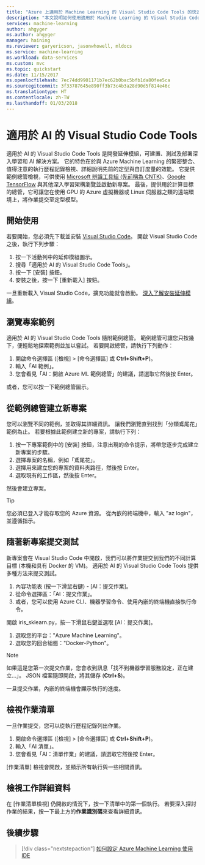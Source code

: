 ```yaml
---
title: "Azure 上適用於 Machine Learning 的 Visual Studio Code Tools 的快速入門文章 | Microsoft Docs"
description: "本文說明如何使用適用於 Machine Learning 的 Visual Studio Code Tools，從建立測試、定型模型以及運用 Web 服務開始。"
services: machine-learning
author: ahgyger
ms.author: ahgyger
manager: haining
ms.reviewer: garyericson, jasonwhowell, mldocs
ms.service: machine-learning
ms.workload: data-services
ms.custom: mvc
ms.topic: quickstart
ms.date: 11/15/2017
ms.openlocfilehash: 7ec74dd9901171b7ec62b0bac5bfb1da80fee5ca
ms.sourcegitcommit: 3f33787645e890ff3b73c4b3a28d90d5f814e46c
ms.translationtype: HT
ms.contentlocale: zh-TW
ms.lasthandoff: 01/03/2018
---
```

# <a name="visual-studio-code-tools-for-ai"></a>適用於 AI 的 Visual Studio Code Tools
適用於 AI 的 Visual Studio Code Tools 是開發延伸模組，可建置、測試及部署深入學習和 AI 解決方案。 它的特色在於與 Azure Machine Learning 的緊密整合、值得注意的執行歷程記錄檢視、詳細說明先前的定型與自訂度量的效能。 它提供範例總管檢視，可供使用 [Microsoft 辨識工具組 (先前稱為 CNTK)](http://www.microsoft.com/en-us/cognitive-toolkit)、[Google TensorFlow](https://www.tensorflow.org) 與其他深入學習架構瀏覽並啟動新專案。 最後，提供用於計算目標的總管，它可讓您在使用 GPU 的 Azure 虛擬機器或 Linux 伺服器之類的遠端環境上，將作業提交至定型模型。 
 
## <a name="getting-started"></a>開始使用 
若要開始，您必須先下載並安裝 [Visual Studio Code](https://code.visualstudio.com/Download)。 開啟 Visual Studio Code 之後，執行下列步驟：
1. 按一下活動列中的延伸模組圖示。 
2. 搜尋「適用於 AI 的 Visual Studio Code Tools」。 
3. 按一下 [安裝] 按鈕。 
4. 安裝之後，按一下 [重新載入] 按鈕。 

一旦重新載入 Visual Studio Code，擴充功能就會啟動。 [深入了解安裝延伸模組](https://code.visualstudio.com/docs/editor/extension-gallery)。

## <a name="exploring-project-samples"></a>瀏覽專案範例
適用於 AI 的 Visual Studio Code Tools 隨附範例總管。 範例總管可讓您只按幾下，便輕鬆地探索範例並加以嘗試。 若要開啟總管，請執行下列動作：   
1. 開啟命令選擇區 ([檢視] > [命令選擇區] 或 **Ctrl+Shift+P**)。
2. 輸入「AI 範例」。 
3. 您會看見「AI：開啟 Azure ML 範例總管」的建議，請選取它然後按 Enter。 

或者，您可以按一下範例總管圖示。

## <a name="creating-a-new-project-from-the-sample-explorer"></a>從範例總管建立新專案 
您可以瀏覽不同的範例，並取得其詳細資訊。 讓我們瀏覽直到找到「分類鳶尾花」範例為止。 若要根據此範例建立新的專案，請執行下列：
1. 按一下專案範例中的 [安裝] 按鈕，注意出現的命令提示，將帶您逐步完成建立新專案的步驟。 
2. 選擇專案的名稱，例如「鳶尾花」。
3. 選擇用來建立您的專案的資料夾路徑，然後按 Enter。 
4. 選取現有的工作區，然後按 Enter。

然後會建立專案。

> [!TIP]
> 您必須已登入才能存取您的 Azure 資源。 從內嵌的終端機中，輸入 "az login"，並遵循指示。 

## <a name="submitting-experiment-with-the-new-project"></a>隨著新專案提交測試
新專案會在 Visual Studio Code 中開啟，我們可以將作業提交到我們的不同計算目標 (本機和具有 Docker 的 VM)。
適用於 AI 的 Visual Studio Code Tools 提供多種方法來提交測試。 
1. 內容功能表 (按一下滑鼠右鍵) - [AI：提交作業]。
2. 從命令選擇區：「AI：提交作業」。
3. 或者，您可以使用 Azure CLI、機器學習命令、使用內嵌的終端機直接執行命令。

開啟 iris_sklearn.py，按一下滑鼠右鍵並選取 [AI：提交作業]。
1. 選取您的平台："Azure Machine Learning"。
2. 選取您的回合組態："Docker-Python"。

> [!NOTE]
> 如果這是您第一次提交作業，您會收到訊息「找不到機器學習服務設定，正在建立...」。 JSON 檔案隨即開啟，將其儲存 (**Ctrl+S**)。

一旦提交作業，內嵌的終端機會顯示執行的進度。 

## <a name="view-list-of-jobs"></a>檢視作業清單
一旦作業提交，您可以從執行歷程記錄列出作業。
1. 開啟命令選擇區 ([檢視] > [命令選擇區] 或 **Ctrl+Shift+P**)。
2. 輸入「AI 清單」。
3. 您會看見「AI：清單作業」的建議，請選取它然後按 Enter。

[作業清單] 檢視會開啟，並顯示所有執行與一些相關資訊。

## <a name="view-job-details"></a>檢視工作詳細資料
在 [作業清單檢視] 仍開啟的情況下，按一下清單中的第一個執行。
若要深入探討作業的結果，按一下最上方的**作業識別碼**來查看詳細資訊。 

## <a name="next-steps"></a>後續步驟
> [!div class="nextstepaction"]
> [如何設定 Azure Machine Learning 使用 IDE](./how-to-configure-your-IDE.md)

